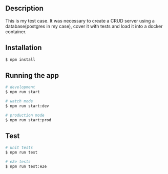 ## Description

This is my test case. It was necessary to create a CRUD server using a database(postgres in my case), cover it with tests and load it into a docker container.

## Installation

```bash
$ npm install
```

## Running the app

```bash
# development
$ npm run start

# watch mode
$ npm run start:dev

# production mode
$ npm run start:prod
```

## Test

```bash
# unit tests
$ npm run test

# e2e tests
$ npm run test:e2e
```
